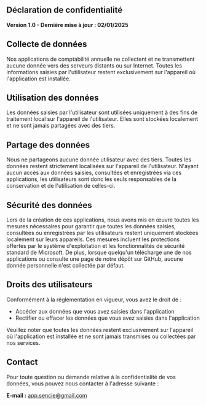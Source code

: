 ## **Déclaration de confidentialité**

**Version 1.0 - Dernière mise à jour : 02/01/2025**

## **Collecte de données**

Nos applications de comptabilité annuelle ne collectent et ne transmettent aucune donnée vers des serveurs distants ou sur Internet. 
Toutes les informations saisies par l'utilisateur restent exclusivement sur l'appareil où l'application est installée.

## **Utilisation des données**

Les données saisies par l'utilisateur sont utilisées uniquement à des fins de traitement local sur l'appareil de l'utilisateur. 
Elles sont stockées localement et ne sont jamais partagées avec des tiers.

## **Partage des données**

Nous ne partageons aucune donnée utilisateur avec des tiers. 
Toutes les données restent strictement localisées sur l'appareil de l'utilisateur. 
N'ayant aucun accès aux données saisies, consultées et enregistrées via ces applications, les utilisateurs sont donc les seuls responsables de la conservation et de l'utilisation de celles-ci.

## **Sécurité des données**

Lors de la création de ces applications, nous avons mis en œuvre toutes les mesures nécessaires pour garantir que toutes les données saisies, consultées ou enregistrées par les utilisateurs restent uniquement stockées localement sur leurs appareils. 
Ces mesures incluent les protections offertes par le système d'exploitation et les fonctionnalités de sécurité standard de Microsoft. 
De plus, lorsque quelqu'un télécharge une de nos applications ou consulte une page de notre dépôt sur GitHub, aucune donnée personnelle n'est collectée par défaut.

## **Droits des utilisateurs**

Conformément à la réglementation en vigueur, vous avez le droit de : 
- Accéder aux données que vous avez saisies dans l'application
- Rectifier ou effacer les données que vous avez saisies dans l'application

Veuillez noter que toutes les données restent exclusivement sur l'appareil où l'application est installée et ne sont jamais transmises ou collectées par nos services.

## **Contact**

Pour toute question ou demande relative à la confidentialité de vos données, vous pouvez nous contacter à l'adresse suivante :

**E-mail :** app.sencie@gmail.com
